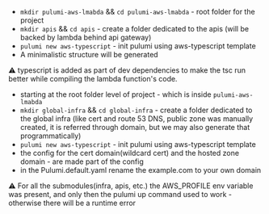 - `mkdir pulumi-aws-lmabda` && `cd pulumi-aws-lmabda` - root folder for the project
- `mkdir apis` && `cd apis` - create a folder dedicated to the apis (will be backed by lambda behind api gateway)
- `pulumi new aws-typescript` - init pulumi using aws-typescript template
- A minimalistic structure will be generated

:warning: typescript is added as part of dev dependencies to make the tsc run better while compiling the lambda function's code.

- starting at the root folder level of project - which is inside `pulumi-aws-lmabda`
- `mkdir global-infra` && `cd global-infra` - create a folder dedicated to the global infra (like cert and route 53 DNS, public zone was manually created, it is referred through domain, but we may also generate that programmatically)
- `pulumi new aws-typescript` - init pulumi using aws-typescript template
- the config for the cert domain(wildcard cert) and the hosted zone domain - are made part of the config
- in the Pulumi.default.yaml rename the example.com to your own domain

:warning: For all the submodules(infra, apis, etc.) the AWS_PROFILE env variable was present, and only then the pulumi up command used to work - otherwise there will be a runtime error
